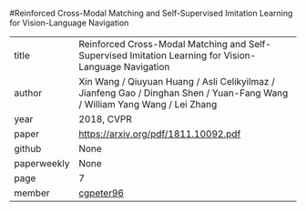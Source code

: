 #Reinforced Cross-Modal Matching and Self-Supervised Imitation Learning for Vision-Language Navigation

|  |  |
| :--- | :--- |
| title | Reinforced Cross-Modal Matching and Self-Supervised Imitation Learning for Vision-Language Navigation |
| author |Xin Wang / Qiuyuan Huang / Asli Celikyilmaz / Jianfeng Gao / Dinghan Shen / Yuan-Fang Wang / William Yang Wang / Lei Zhang |
| year | 2018, CVPR |
| paper |   https://arxiv.org/pdf/1811.10092.pdf |
| github | None |
| paperweekly | None |
| page | 7 |
| member | [cgpeter96](https://github.com/cgpeter96) |
